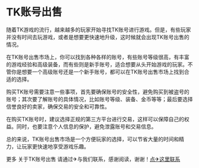 # TK账号出售

随着TK游戏的流行，越来越多的玩家开始寻找TK账号进行游戏。但是，有些玩家并没有时间去玩游戏，或者是想要更快速地升级，这时候就会出现TK账号出售的情况。

在TK账号出售市场上，你可以找到各种各样的账号，有些账号等级很高，有丰富的游戏经验和高级装备，而有些则是新手账号，适合想要从头开始游戏的玩家。不管你是想要一个高级账号还是一个新手账号，都可以在TK账号出售市场上找到合适的选择。

购买TK账号需要注意一些事项，首先要确保账号的安全性，避免购买到被盗号的账号；其次要了解账号的具体情况，比如账号等级、装备、金币等等；最后要选择信誉良好的卖家，确保交易的安全和可靠性。

在购买TK账号时，建议选择正规的第三方平台进行交易，这样可以保障自己的权益。同时，也要注意个人信息的保护，避免泄露账号和交易信息。

总的来说，TK账号出售市场是一个方便玩家的选择，可以节省大量的时间和精力，让玩家更快速地享受游戏乐趣。

更多 关于TK账号出售 请通过✈与我们联系，感谢阅读，谢谢！[点✈这里联系](https://b.k02.cc)